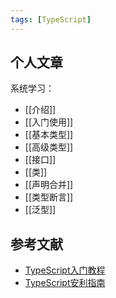 ```yaml
---
tags: [TypeScript]
---
```


## 个人文章

系统学习：

- [[介绍]]
- [[入门使用]]
- [[基本类型]]
- [[高级类型]]
- [[接口]]
- [[类]]
- [[声明合并]]
- [[类型断言]]
- [[泛型]]


## 参考文献

- [TypeScript入门教程](https://ts.xcatliu.com/)
- [TypeScript安利指南](https://juejin.im/post/5d8efeace51d45782b0c1bd6)

